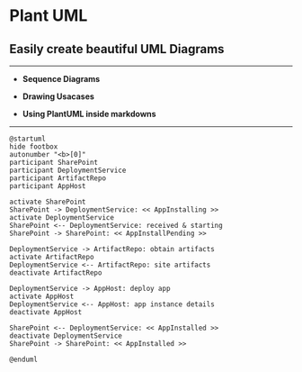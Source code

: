 # Plant UML

## Easily create beautiful UML Diagrams

---

- **Sequence Diagrams**

- **Drawing Usacases**

- **Using PlantUML inside markdowns**

---

```plantuml
@startuml
hide footbox
autonumber "<b>[0]"
participant SharePoint
participant DeploymentService
participant ArtifactRepo
participant AppHost

activate SharePoint
SharePoint -> DeploymentService: << AppInstalling >>
activate DeploymentService
SharePoint <-- DeploymentService: received & starting
SharePoint -> SharePoint: << AppInstallPending >>

DeploymentService -> ArtifactRepo: obtain artifacts
activate ArtifactRepo
DeploymentService <-- ArtifactRepo: site artifacts
deactivate ArtifactRepo

DeploymentService -> AppHost: deploy app
activate AppHost
DeploymentService <-- AppHost: app instance details
deactivate AppHost

SharePoint <-- DeploymentService: << AppInstalled >>
deactivate DeploymentService
SharePoint -> SharePoint: << AppInstalled >>

@enduml
```
